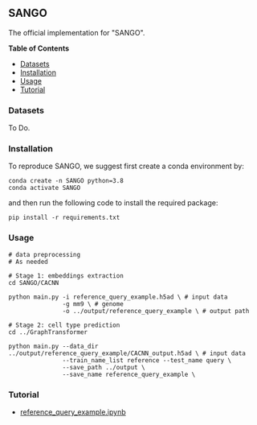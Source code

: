 ## SANGO

The official implementation for "SANGO".

**Table of Contents**

* [Datasets](#Datasets)
* [Installation](#Installation)
* [Usage](#Usage)
* [Tutorial](#Tutorial)

### Datasets

To Do.

### Installation

To reproduce SANGO, we suggest first create a conda environment by:

~~~shell
conda create -n SANGO python=3.8
conda activate SANGO
~~~

and then run the following code to install the required package:

~~~shell
pip install -r requirements.txt
~~~

### Usage

~~~shell
# data preprocessing
# As needed

# Stage 1: embeddings extraction
cd SANGO/CACNN

python main.py -i reference_query_example.h5ad \ # input data
               -g mm9 \ # genome
               -o ../output/reference_query_example \ # output path

# Stage 2: cell type prediction
cd ../GraphTransformer

python main.py --data_dir ../output/reference_query_example/CACNN_output.h5ad \ # input data
               --train_name_list reference --test_name query \
               --save_path ../output \
               --save_name reference_query_example \
~~~

### Tutorial

* [reference_query_example.ipynb](reference_query_example.ipynb)

